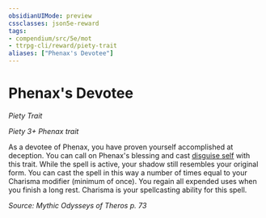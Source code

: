 ```yaml
---
obsidianUIMode: preview
cssclasses: json5e-reward
tags:
- compendium/src/5e/mot
- ttrpg-cli/reward/piety-trait
aliases: ["Phenax's Devotee"]
---
```

# Phenax's Devotee
*Piety Trait*  

*Piety 3+ Phenax trait*

As a devotee of Phenax, you have proven yourself accomplished at deception. You can call on Phenax's blessing and cast [disguise self](/3-Mechanics/CLI/spells/disguise-self.md) with this trait. While the spell is active, your shadow still resembles your original form. You can cast the spell in this way a number of times equal to your Charisma modifier (minimum of once). You regain all expended uses when you finish a long rest. Charisma is your spellcasting ability for this spell.

*Source: Mythic Odysseys of Theros p. 73*
